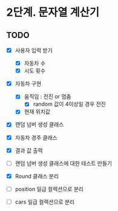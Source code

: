 # 2단계. 문자열 계산기 

## TODO

- [X] 사용자 입력 받기
  - [X] 자동차 수
  - [X] 시도 횟수
- [X] 자동차 구현
  - [X] 움직임 : 전진 or 멈춤
    - [X] random 값이 4이상일 경우 전진
  - [X] 현재 위치값
- [X] 랜덤 넘버 생성 클래스
- [X] 자동차 경주 클래스
-[X] 결과 값 출력

- [ ] 랜덤 넘버 생성 클래스에 대한 테스트 만들기 
- [X] Round 클래스 분리
- [ ] position 일급 컬렉션으로 분리
- [ ] cars 일급 컬렉션으로 분리